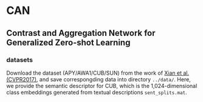 # CAN
## Contrast and Aggregation Network for Generalized Zero-shot Learning
### datasets
Download the dataset (APY/AWA1/CUB/SUN) from the work of [Xian et al. (CVPR2017)](http://datasets.d2.mpi-inf.mpg.de/xian/xlsa17.zip), and save correspongding data into directory `../data/`. Here, we provide the semantic descriptor for CUB, which is the 1,024-dimensional class embeddings generated from textual descriptions `sent_splits.mat`.
